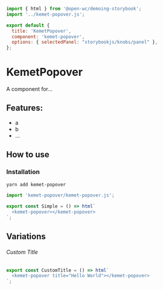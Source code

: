 ```js script
import { html } from '@open-wc/demoing-storybook';
import '../kemet-popover.js';

export default {
  title: 'KemetPopover',
  component: 'kemet-popover',
  options: { selectedPanel: "storybookjs/knobs/panel" },
};
```

# KemetPopover

A component for...

## Features:

- a
- b
- ...

## How to use

### Installation

```bash
yarn add kemet-popover
```

```js
import 'kemet-popover/kemet-popover.js';
```

```js preview-story
export const Simple = () => html`
  <kemet-popover></kemet-popover>
`;
```

## Variations

###### Custom Title

```js preview-story
export const CustomTitle = () => html`
  <kemet-popover title="Hello World"></kemet-popover>
`;
```
